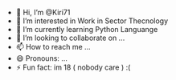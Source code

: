 - 👋 Hi, I’m @Kiri71
- 👀 I’m interested in Work in Sector Thecnology 
- 🌱 I’m currently learning Python Languange
- 💞️ I’m looking to collaborate on ...
- 📫 How to reach me ...
- 😄 Pronouns: ...
- ⚡ Fun fact: im 18 ( nobody care ) :(

<!---
Kiri71/Kiri71 is a ✨ special ✨ repository because its `README.md` (this file) appears on your GitHub profile.
You can click the Preview link to take a look at your changes.
--->
